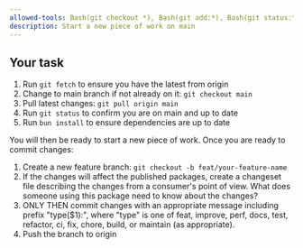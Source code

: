 ```yaml
---
allowed-tools: Bash(git checkout *), Bash(git add:*), Bash(git status:*), Bash(git push:*), Bash(git fetch:*), Bash(git pull:*)
description: Start a new piece of work on main
---
```


## Your task

1. Run `git fetch` to ensure you have the latest from origin
2. Change to main branch if not already on it: `git checkout main`
3. Pull latest changes: `git pull origin main`
4. Run `git status` to confirm you are on main and up to date
5. Run `bun install` to ensure dependencies are up to date

You will then be ready to start a new piece of work. Once you are ready to commit changes:

1. Create a new feature branch: `git checkout -b feat/your-feature-name`
2. If the changes will affect the published packages, create a changeset file describing the changes from a consumer's point of view. What does someone using this package need to know about the changes?
3. ONLY THEN commit changes with an appropriate message including prefix "type($1):", where "type" is one of feat, improve, perf, docs, test, refactor, ci, fix, chore, build, or maintain (as appropriate).
4. Push the branch to origin
